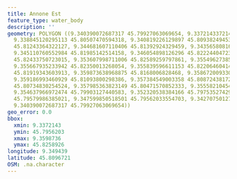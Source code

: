 ```yaml
---
title: Annone Est
feature_type: water_body
description: ''
geometry: POLYGON ((9.340390072687317 45.79927063069654, 9.337214337214753 45.8011256070833,
  9.338845120295113 45.80507470594318, 9.340819226129897 45.80938249453168, 9.343050824030046
  45.81243364322127, 9.344681607110406 45.81392924329459, 9.343565808160781 45.81703996279266,
  9.345110760552984 45.81985142514158, 9.346054898126296 45.82224404723862, 9.350432263237542
  45.82433750723015, 9.353607998711006 45.82589259797861, 9.35549627385763 45.82523468027112,
  9.355667935233942 45.82350013268054, 9.355839596611153 45.82206460414786, 9.358843670707405
  45.81919343603913, 9.359873638968875 45.8168006828468, 9.358672009330194 45.8145274720776,
  9.359186993460929 45.81093800298386, 9.357384549003358 45.80872438172406, 9.356097088676522
  45.80734830254524, 9.357985363823149 45.80471570852333, 9.355582104545787 45.80375837075969,
  9.354637966972474 45.79903127440583, 9.352320538384166 45.79753527429617, 9.352063046318801
  45.79579986385021, 9.347599850518501 45.79562033554703, 9.342707501276521 45.79669749669051,
  9.340390072687317 45.79927063069654))
geo_error: 0.0
bbox:
  xmin: 9.3372143
  ymin: 45.7956203
  xmax: 9.3598736
  ymax: 45.8258926
longitude: 9.349439
latitude: 45.8096721
OSM: .na.character
---
```

